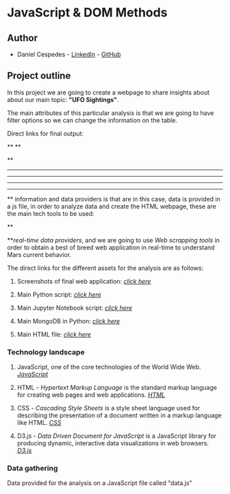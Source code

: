 # JavaScript & DOM Methods

## Author 
* Daniel Cespedes - [LinkedIn](https://www.linkedin.com/in/selinzorob/) - [GitHub](https://github.com/danielczz)

## Project outline

In this project we are going to create a webpage to share insights about about our main topic: **"UFO Sightings"**.

The main attributes of this particular analysis is that we are going to have filter options so we can change the information on the table. 

Direct links for final output:




**
**




**



****
************
****
****


** information and data providers is that are in this case, data is provided in a js file, in order to analyze data and create the HTML webpage, these are the main tech tools to be used:



 **


**_real-time data providers_, and we are going to use _Web scrapping tools_ in order to obtain a best of breed web application in real-time to understand Mars current behavior.

The direct links for the different assets for the analysis are as follows:

1. Screenshots of final web application: 
[_click here_](https://github.com/danielczz/web_application_scrapper/blob/master/images/screencapture.png)

1. Main Python script: 
[_click here_](https://github.com/danielczz/web_application_scrapper/blob/master/scrape_mission_to_mars.py)

1. Main Jupyter Notebook script: 
[_click here_](https://github.com/danielczz/web_application_scrapper/blob/master/jupyter/mission_to_mars.ipynb)


1. Main MongoDB in Python: 
[_click here_](https://github.com/danielczz/web_application_scrapper/blob/master/app.py)

1. Main HTML file: 
[_click here_](https://github.com/danielczz/web_application_scrapper/blob/master/templates/index.html)

### **Technology landscape**

1. JavaScript, one of the core technologies of the World Wide Web.
[_JavaScript_](https://www.javascript.com/)

1. HTML - _Hypertext Markup Language_ is the standard markup language for creating web pages and web applications.
[_HTML_](https://www.w3.org/html/)

1. CSS - _Cascading Style Sheets_ is a style sheet language used for describing the presentation of a document written in a markup language like HTML.
[_CSS_](https://developer.mozilla.org/es/docs/Web/CSS)

1. D3.js - _Data Driven Document for JavaScript_ is a JavaScript library for producing dynamic, interactive data visualizations in web browsers.
[_D3.js_](https://d3js.org/)

### **Data gathering**

Data provided for the analysis on a JavaScript file called "data.js"
